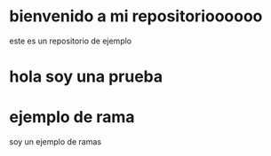 # bienvenido a mi repositorioooooo

este es un repositorio de ejemplo

# hola soy una prueba

# ejemplo de rama
soy un ejemplo de ramas
